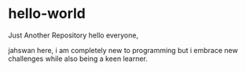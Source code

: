 # hello-world
Just Another Repository
hello everyone,

jahswan here, i am completely new to programming but i embrace new challenges while also being a keen learner.
